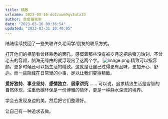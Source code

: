 ```yaml
---
title: 精致
urlname: 2023-03-16-do2zxwm9qv3uta33
author: 章鱼猫先生
date: "2023-03-16 09:36:54"
updated: "2023-03-31 10:40:05"
---
```


陆陆续续找回了一些失联许久老同学/朋友的联系方式。

打开他们的相册看曾经熟悉的面孔，感慨着那些没有被岁月这把杀猪刀蚀刻，不曾老去的容颜，脑海无缘由的就浮现出了这两个字。
![image.png](https://shub-1251708715.cos.ap-guangzhou.myqcloud.com/elog-cookbook-img/Fs4cRNvSNw53ZWQUrgWkSYHsk-pe.png)
精致可以指容颜，更多时候还可以指生活的精致。这就是让自己过得更有品味，更加开心、舒适。而一些隐藏在日常里的小事，足以让我们变得精致。

**爱好独特**、**事业坚持**、**感情独立**、**居家讲究** ...... 可以说，追求精致生活是睿智的自然体现，注重低碳环保是一份博雅的情怀，更是一种静水深流的境界。

学会去发现身边的美，然后把它们整理好。

让自己有一种追求去做。
